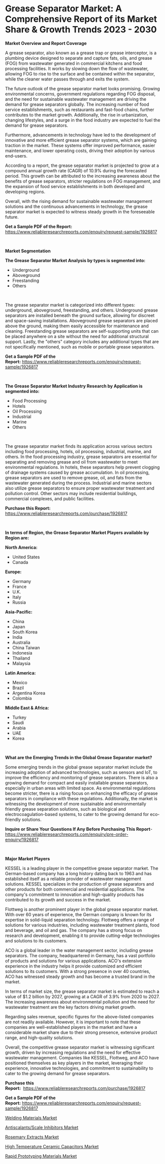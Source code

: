 <p><h1>Grease Separator Market: A Comprehensive Report of its Market Share & Growth Trends 2023 - 2030</h1></p><p><strong>Market Overview and Report Coverage</strong></p>
<p><p>A grease separator, also known as a grease trap or grease interceptor, is a plumbing device designed to separate and capture fats, oils, and grease (FOG) from wastewater generated in commercial kitchens and food processing facilities. It works by slowing down the flow of wastewater, allowing FOG to rise to the surface and be contained within the separator, while the cleaner water passes through and exits the system.</p><p>The future outlook of the grease separator market looks promising. Growing environmental concerns, government regulations regarding FOG disposal, and the need for sustainable wastewater management are driving the demand for grease separators globally. The increasing number of food service establishments, such as restaurants and fast-food chains, further contributes to the market growth. Additionally, the rise in urbanization, changing lifestyles, and a surge in the food industry are expected to fuel the demand for grease separators.</p><p>Furthermore, advancements in technology have led to the development of innovative and more efficient grease separator systems, which are gaining traction in the market. These systems offer improved performance, easier maintenance, and lower operating costs, driving their adoption by various end-users.</p><p>According to a report, the grease separator market is projected to grow at a compound annual growth rate (CAGR) of 10.9% during the forecasted period. This growth can be attributed to the increasing awareness about the benefits of grease separators, stricter regulations on FOG management, and the expansion of food service establishments in both developed and developing regions.</p><p>Overall, with the rising demand for sustainable wastewater management solutions and the continuous advancements in technology, the grease separator market is expected to witness steady growth in the foreseeable future.</p></p>
<p><strong>Get a Sample PDF of the Report:</strong> <a href="https://www.reliableresearchreports.com/enquiry/request-sample/1926817">https://www.reliableresearchreports.com/enquiry/request-sample/1926817</a></p>
<p>&nbsp;</p>
<p><strong>Market Segmentation</strong></p>
<p><strong>The Grease Separator Market Analysis by types is segmented into:</strong></p>
<p><ul><li>Underground</li><li>Aboveground</li><li>Freestanding</li><li>Others</li></ul></p>
<p>&nbsp;</p>
<p><p>The grease separator market is categorized into different types: underground, aboveground, freestanding, and others. Underground grease separators are installed beneath the ground surface, allowing for discreet and space-saving installations. Aboveground grease separators are placed above the ground, making them easily accessible for maintenance and cleaning. Freestanding grease separators are self-supporting units that can be placed anywhere on a site without the need for additional structural support. Lastly, the "others" category includes any additional types that are not specifically mentioned, such as mobile or portable grease separators.</p></p>
<p><strong>Get a Sample PDF of the Report:</strong>&nbsp;<a href="https://www.reliableresearchreports.com/enquiry/request-sample/1926817">https://www.reliableresearchreports.com/enquiry/request-sample/1926817</a></p>
<p>&nbsp;</p>
<p><strong>The Grease Separator Market Industry Research by Application is segmented into:</strong></p>
<p><ul><li>Food Processing</li><li>Hotels</li><li>Oil Processing</li><li>Industrial</li><li>Marine</li><li>Others</li></ul></p>
<p>&nbsp;</p>
<p><p>The grease separator market finds its application across various sectors including food processing, hotels, oil processing, industrial, marine, and others. In the food processing industry, grease separators are essential for separating and removing grease and oil from wastewater to meet environmental regulations. In hotels, these separators help prevent clogging of drainage systems caused by grease accumulation. In oil processing, grease separators are used to remove grease, oil, and fats from the wastewater generated during the process. Industrial and marine sectors also utilize grease separators to ensure proper wastewater treatment and pollution control. Other sectors may include residential buildings, commercial complexes, and public facilities.</p></p>
<p><strong>Purchase this Report:</strong>&nbsp; <a href="https://www.reliableresearchreports.com/purchase/1926817">https://www.reliableresearchreports.com/purchase/1926817</a></p>
<p>&nbsp;</p>
<p><strong>In terms of Region, the Grease Separator Market Players available by Region are:</strong></p>
<p>
    <p> <strong> North America: </strong>
        <ul>
            <li>United States</li>
            <li>Canada</li>
        </ul>
        </p> 
    <p> <strong> Europe: </strong>
        <ul>
            <li>Germany</li>
            <li>France</li>
            <li>U.K.</li>
            <li>Italy</li>
            <li>Russia</li>
        </ul>
        </p> 
    <p> <strong> Asia-Pacific: </strong>
        <ul>
            <li>China</li>
            <li>Japan</li>
            <li>South Korea</li>
            <li>India</li>
            <li>Australia</li>
            <li>China Taiwan</li>
            <li>Indonesia</li>
            <li>Thailand</li>
            <li>Malaysia</li>
        </ul>
        </p> 
    <p> <strong> Latin America: </strong>
        <ul>
            <li>Mexico</li>
            <li>Brazil</li>
            <li>Argentina Korea</li>
            <li>Colombia</li>
        </ul>
        </p> 
    <p> <strong> Middle East & Africa: </strong>
        <ul>
            <li>Turkey</li>
            <li>Saudi</li>
            <li>Arabia</li>
            <li>UAE</li>
            <li>Korea</li>
        </ul>
    </p>
    </p>
<p>&nbsp;</p>
<p><strong>What are the Emerging Trends in the Global Grease Separator market?</strong></p>
<p><p>Some emerging trends in the global grease separator market include the increasing adoption of advanced technologies, such as sensors and IoT, to improve the efficiency and monitoring of grease separators. There is also a growing demand for compact and easily installable grease separators, especially in urban areas with limited space. As environmental regulations become stricter, there is a rising focus on enhancing the efficacy of grease separators in compliance with these regulations. Additionally, the market is witnessing the development of more sustainable and environmentally friendly grease separation solutions, such as biological and electrocoagulation-based systems, to cater to the growing demand for eco-friendly solutions.</p></p>
<p><strong>Inquire or Share Your Questions If Any Before Purchasing This Report</strong>- <a href="https://www.reliableresearchreports.com/enquiry/pre-order-enquiry/1926817">https://www.reliableresearchreports.com/enquiry/pre-order-enquiry/1926817</a></p>
<p>&nbsp;</p>
<p><strong>Major Market Players</strong></p>
<p><p>KESSEL is a leading player in the competitive grease separator market. The German-based company has a long history dating back to 1963 and has established itself as a reliable provider of wastewater management solutions. KESSEL specializes in the production of grease separators and other products for both commercial and residential applications. The company's commitment to innovation and high-quality products has contributed to its growth and success in the market.</p><p>Flottweg is another prominent player in the global grease separator market. With over 60 years of experience, the German company is known for its expertise in solid-liquid separation technology. Flottweg offers a range of solutions for various industries, including wastewater treatment plants, food and beverage, and oil and gas. The company has a strong focus on research and development, enabling it to provide cutting-edge technologies and solutions to its customers.</p><p>ACO is a global leader in the water management sector, including grease separators. The company, headquartered in Germany, has a vast portfolio of products and solutions for various applications. ACO's extensive experience in the industry helps it provide customized and efficient solutions to its customers. With a strong presence in over 40 countries, ACO has witnessed steady growth and has become a trusted brand in the market.</p><p>In terms of market size, the grease separator market is estimated to reach a value of $1.2 billion by 2027, growing at a CAGR of 3.9% from 2020 to 2027. The increasing awareness about environmental pollution and the need for wastewater treatment are the key factors driving market growth.</p><p>Regarding sales revenue, specific figures for the above-listed companies are not readily available. However, it is important to note that these companies are well-established players in the market and have a considerable market share due to their strong presence, extensive product range, and high-quality solutions.</p><p>Overall, the competitive grease separator market is witnessing significant growth, driven by increasing regulations and the need for effective wastewater management. Companies like KESSEL, Flottweg, and ACO have positioned themselves as key players in the market, leveraging their experience, innovative technologies, and commitment to sustainability to cater to the growing demand for grease separators.</p></p>
<p><strong>Purchase this Report:</strong>&nbsp;&nbsp;<a href="https://www.reliableresearchreports.com/purchase/1926817">https://www.reliableresearchreports.com/purchase/1926817</a></p>
<p></p>
<p><strong>Get a Sample PDF of the Report:</strong>&nbsp;<a href="https://www.reliableresearchreports.com/enquiry/request-sample/1926817">https://www.reliableresearchreports.com/enquiry/request-sample/1926817</a></p>
<p><p><a href="https://medium.com/@marlonblick/welding-materials-market-the-key-to-successful-business-strategy-forecast-till-2030-366a0f4666cb">Welding Materials Market</a></p><p><a href="https://medium.com/@luispacocha/antiscalants-scale-inhibitors-market-size-cagr-trends-2024-2030-330bd71f5555">Antiscalants/Scale Inhibitors Market</a></p><p><a href="https://github.com/Chiragrp23/Market-Research-Report-List-1/blob/main/rosemary-extracts-market.md">Rosemary Extracts Market</a></p><p><a href="https://github.com/Chiragrp22/Market-Research-Report-List-1/blob/main/high-temperature-ceramic-capacitors-market.md">High Temperature Ceramic Capacitors Market</a></p><p><a href="https://medium.com/@yvettelesch/rapid-prototyping-materials-market-trends-and-market-analysis-forecasted-for-period-2023-2030-e1749387f2e0">Rapid Prototyping Materials Market</a></p></p>